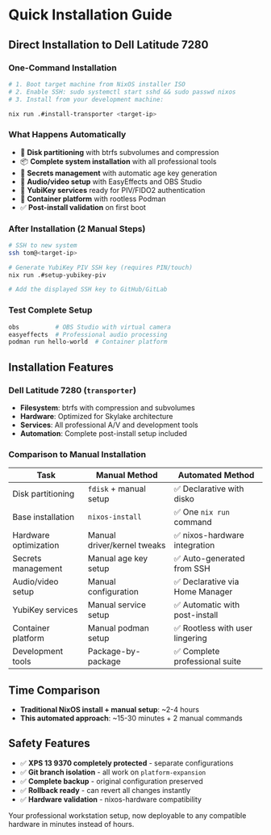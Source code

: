 # Quick Installation Guide

## Direct Installation to Dell Latitude 7280

### One-Command Installation
```bash
# 1. Boot target machine from NixOS installer ISO
# 2. Enable SSH: sudo systemctl start sshd && sudo passwd nixos  
# 3. Install from your development machine:

nix run .#install-transporter <target-ip>
```

### What Happens Automatically
- 🔧 **Disk partitioning** with btrfs subvolumes and compression
- 📦 **Complete system installation** with all professional tools
- 🔐 **Secrets management** with automatic age key generation
- 🎵 **Audio/video setup** with EasyEffects and OBS Studio
- 🔑 **YubiKey services** ready for PIV/FIDO2 authentication
- 🐳 **Container platform** with rootless Podman
- ✅ **Post-install validation** on first boot

### After Installation (2 Manual Steps)
```bash
# SSH to new system
ssh tom@<target-ip>

# Generate YubiKey PIV SSH key (requires PIN/touch)
nix run .#setup-yubikey-piv

# Add the displayed SSH key to GitHub/GitLab
```

### Test Complete Setup
```bash
obs          # OBS Studio with virtual camera
easyeffects  # Professional audio processing
podman run hello-world  # Container platform
```

## Installation Features

### Dell Latitude 7280 (`transporter`)
- **Filesystem**: btrfs with compression and subvolumes
- **Hardware**: Optimized for Skylake architecture
- **Services**: All professional A/V and development tools
- **Automation**: Complete post-install setup included

### Comparison to Manual Installation
| Task | Manual Method | Automated Method |
|------|---------------|------------------|
| Disk partitioning | `fdisk` + manual setup | ✅ Declarative with disko |
| Base installation | `nixos-install` | ✅ One `nix run` command |
| Hardware optimization | Manual driver/kernel tweaks | ✅ nixos-hardware integration |
| Secrets management | Manual age key setup | ✅ Auto-generated from SSH |
| Audio/video setup | Manual configuration | ✅ Declarative via Home Manager |
| YubiKey services | Manual service setup | ✅ Automatic with post-install |
| Container platform | Manual podman setup | ✅ Rootless with user lingering |
| Development tools | Package-by-package | ✅ Complete professional suite |

## Time Comparison
- **Traditional NixOS install + manual setup**: ~2-4 hours
- **This automated approach**: ~15-30 minutes + 2 manual commands

## Safety Features
- ✅ **XPS 13 9370 completely protected** - separate configurations
- ✅ **Git branch isolation** - all work on `platform-expansion` 
- ✅ **Complete backup** - original configuration preserved
- ✅ **Rollback ready** - can revert all changes instantly
- ✅ **Hardware validation** - nixos-hardware compatibility

Your professional workstation setup, now deployable to any compatible hardware in minutes instead of hours.